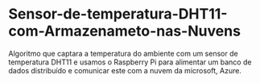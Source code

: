 # Sensor-de-temperatura-DHT11-com-Armazenameto-nas-Nuvens
Algoritmo que captara a temperatura do ambiente com um sensor de temperatura DHT11 e usamos o Raspberry Pi para alimentar um banco de dados distribuído e comunicar este com a nuvem da microsoft, Azure.

